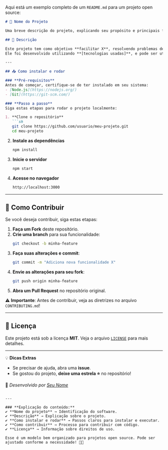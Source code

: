 Aqui está um exemplo completo de um `README.md` para um projeto open source:  

```md
# 📌 Nome do Projeto

Uma breve descrição do projeto, explicando seu propósito e principais funcionalidades.

## 🚀 Descrição

Este projeto tem como objetivo **facilitar X**, resolvendo problemas de **Y** de maneira eficiente.  
Ele foi desenvolvido utilizando **[tecnologias usadas]**, e pode ser utilizado por **[quem pode usar]**.  

---

## 📥 Como instalar e rodar  

### **Pré-requisitos**  
Antes de começar, certifique-se de ter instalado em seu sistema:  
- [Node.js](https://nodejs.org/)  
- [Git](https://git-scm.com/)  

### **Passo a passo**  
Siga estas etapas para rodar o projeto localmente:  

1. **Clone o repositório**  
   ```sh
   git clone https://github.com/usuario/meu-projeto.git
   cd meu-projeto
   ```
   
2. **Instale as dependências**  
   ```sh
   npm install
   ```
   
3. **Inicie o servidor**  
   ```sh
   npm start
   ```
   
4. **Acesse no navegador**  
   ```sh
   http://localhost:3000
   ```

---

## 🤝 Como Contribuir  

Se você deseja contribuir, siga estas etapas:  

1. **Faça um Fork** deste repositório.  
2. **Crie uma branch** para sua funcionalidade:  
   ```sh
   git checkout -b minha-feature
   ```
3. **Faça suas alterações e commit**:  
   ```sh
   git commit -m "Adiciona nova funcionalidade X"
   ```
4. **Envie as alterações para seu fork**:  
   ```sh
   git push origin minha-feature
   ```
5. **Abra um Pull Request** no repositório original.  

⚠️ **Importante**: Antes de contribuir, veja as diretrizes no arquivo `CONTRIBUTING.md`!

---

## 📄 Licença  

Este projeto está sob a licença **MIT**. Veja o arquivo [`LICENSE`](LICENSE) para mais detalhes.  

---

💡 **Dicas Extras**  
- Se precisar de ajuda, abra uma **issue**.  
- Se gostou do projeto, **deixe uma estrela ⭐** no repositório!  

🚀 _Desenvolvido por [Seu Nome](https://github.com/seu-usuario)_  
```

---

### **Explicação do conteúdo:**
✔️ **Nome do projeto** → Identificação do software.  
✔️ **Descrição** → Explicação sobre o projeto.  
✔️ **Como instalar e rodar** → Passos claros para instalar e executar.  
✔️ **Como contribuir** → Processo para contribuir com código.  
✔️ **Licença** → Informação sobre direitos de uso.  

Esse é um modelo bem organizado para projetos open source. Pode ser ajustado conforme a necessidade! 🚀😃
